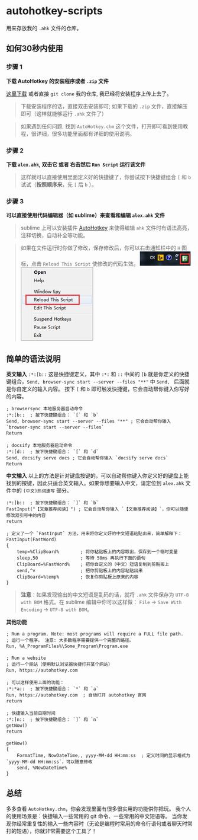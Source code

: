 # autohotkey-scripts
用来存放我的 `.ahk` 文件的仓库。

## 如何30秒内使用
### 步骤 1
**下载 AutoHotkey 的安装程序或者 `.zip` 文件**

[这里下载](https://autohotkey.com/download/) 或者直接 `git clone` 我的仓库, 我已经将安装程序上传上去了。

> 下载安装程序的话，直接双击安装即可; 如果下载的 `.zip` 文件，直接解压即可（这样就能够运行 `.ahk` 文件了）

> 如果遇到任何问题, 找到 `AutoHotkey.chm` 这个文件，打开即可看到使用教程，很详细，很多功能里面都有详细的使用说明。

### 步骤 2
**下载 `alex.ahk`, 双击它 或者 右击然后 `Run Script` 运行该文件**

> 这样就可以直接使用里面定义好的快捷键了，你尝试按下快捷键组合 `[` 和 `b` 试试（**按照顺序来**，先 `[` 后 `b` ）。

### 步骤 3
**可以直接使用代码编辑器（如 sublime）来查看和编辑 `alex.ahk` 文件**

> sublime 上可以安装插件 [AutoHotkey](https://packagecontrol.io/packages/AutoHotkey) 来使得编辑 `ahk` 文件时有语法高亮，注释切换，自动补全等功能。

> 如果在文件运行时你做了修改，保存修改后，你可以右击通知栏中的 `H` 图标，点击 `Reload This Script` 使修改的代码生效。
![运行中的图标](https://github.com/SuperAL/autohotkey-scripts/raw/master/readme/script.png)
![重新运行该脚本](https://github.com/SuperAL/autohotkey-scripts/raw/master/readme/contextMenu.png)

## 简单的语法说明
**英文输入**
`:*:[b::` 这是快捷键定义，其中 `:*:` 和 `::` 中间的 `[b` 就是你定义的快捷键组合，`Send, browser-sync start --server --files "**"` 中 `Send, ` 后面就是你自定义的输入内容。
按下 `[` 和 `b` 即可触发快捷键，它会自动帮你键入你写好的内容。

```ahk
; browsersync 本地服务器启动命令
:*:[b::  ; 按下快捷键组合： `[` 和 `b`
Send, browser-sync start --server --files "**" ; 它会自动帮你输入 `browser-sync start --server --files`
Return

; docsify 本地服务器启动命令
:*:[d::  ; 按下快捷键组合： `[` 和 `d`
Send, docsify serve docs ; 它会自动帮你输入 `docsify serve docs`
Return
```

**中文输入**
以上的方法是针对键盘按键的，可以自动帮你键入你定义好的键盘上能找到的按键，因此只适合英文输入。如果你想要输入中文，请定位到 `alex.ahk` 文件中的 `(中文)热词速写` 部分。

```
:*:]b::  ; 按下快捷键组合： `]` 和 `b`
FastInput("【文章推荐阅读】") ; 它会自动帮你输入 `【文章推荐阅读】`，你可以随便修改双引号中的内容
return

; 定义了一个 `FastInput` 方法，用来将你定义好的中文短语粘贴出来，简单解释下：
FastInput(FastWord)
{
	temp=%ClipBoard%        ; 将你粘贴板上的内容取出，保存到一个临时变量
	sleep,50                ; 等待 50ms 再执行下面的语句
	ClipBoard=%FastWord%    ; 把你自定义的（中文）短语复制到剪贴板上
	send,^v                 ; 把你剪贴板上的内容粘贴出来
	ClipBoard=%temp%        ; 恢复你剪贴板上原来的内容
}
```
> **注意**：如果发现输出的中文短语是乱码的话，就将 `.ahk` 文件保存为 `UTF-8 with BOM` 格式。在 sublime 编辑中你可以这样做： `File` -> `Save With Encoding` -> `UTF-8 with BOM`。

**其他功能**

```
; Run a program. Note: most programs will require a FULL file path.
; 运行一个程序。 注意: 大多数程序需要提供一个完整的路径。
Run, %A_ProgramFiles%\Some_Program\Program.exe

; Run a website
; 运行一个网站（使用默认浏览器快捷打开某个网站）
Run, https://autohotkey.com

; 可以这样使用上面的功能：
:*:*a::  ; 按下快捷键组合： `*` 和 `a`
Run, https://autohotkey.com  ; 自动打开 autohotkey 官网
return

; 快捷输入当前日期时间
:*:]n::  ; 按下快捷键组合： `]` 和 `n`
getNow()
return

getNow()
{
	FormatTime, NowDateTime,, yyyy-MM-dd HH:mm:ss  ; 定义时间的显示格式为 `yyyy-MM-dd HH:mm:ss`，可以随意修改
	send, %NowDateTime%
}
```

## 总结
多多查看 `AutoHotkey.chm`，你会发现里面有很多很实用的功能供你把玩。
我个人的使用场景是：快捷输入一些常用的 git 命令、一些常用的中文短语等。
当你发现你经常重复性的输入一些内容时（无论是编程时常用的命令行语句或者聊天时常打的短语），你就非常需要这个工具了！